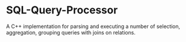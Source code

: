 # SQL-Query-Processor
A C++ implementation for parsing and executing a number of selection, aggregation, grouping queries with joins on relations.
